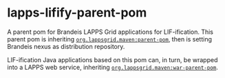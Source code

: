 # lapps-lifify-parent-pom
A parent pom for Brandeis LAPPS Grid applications for LIF-ification. 
This parent pom is inheriting [`org.lappsgrid.maven:parent-pom`](https://github.com/lapps/org.lappsgrid.maven.parent-pom), then is setting Brandeis nexus as distribution repository. 

LIF-ification Java applications based on this pom can, in turn, be wrapped into a LAPPS web service, inheriting [`org.lappsgrid.maven:war-parent-pom`](~/Dropbox/Projects/lapps/lappsgrid/brandeis-lapps-lifify-parentpom).

